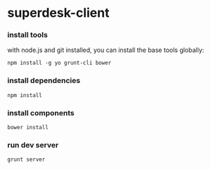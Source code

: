 superdesk-client
================

### install tools

with node.js and git installed, you can install the base tools globally:

    npm install -g yo grunt-cli bower

### install dependencies

    npm install

### install components

    bower install

### run dev server

    grunt server
